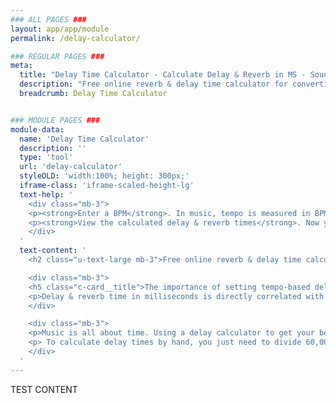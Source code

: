 ```yaml
---
### ALL PAGES ###
layout: app/app/module
permalink: /delay-calculator/

### REGULAR PAGES ###
meta:
  title: "Delay Time Calculator - Calculate Delay & Reverb in MS - SoundGrail"
  description: "Free online reverb & delay time calculator for converting BPM into MS. Tempo-based delays give you stronger, tighter mixes."
  breadcrumb: Delay Time Calculator


### MODULE PAGES ###
module-data:
  name: 'Delay Time Calculator'
  description: ''
  type: 'tool'
  url: 'delay-calculator'
  styleOLD: 'width:100%; height: 300px;'
  iframe-class: 'iframe-scaled-height-lg'
  text-help: '
    <div class="mb-3">
    <p><strong>Enter a BPM</strong>. In music, tempo is measured in BPM (beats per minute). </p>
    <p><strong>View the calculated delay & reverb times</strong>. Now you can easily view a table of each division represented in milliseconds. </p>
    </div>
  '
  text-content: '
    <h2 class="u-text-large mb-3">Free online reverb & delay time calculator for converting BPM into MS.</h2>

    <div class="mb-3">
    <h5 class="c-card__title">The importance of setting tempo-based delay times</h5>
    <p>Delay & reverb time in milliseconds is directly correlated with BPM. Thus, synching these two things is imperative to getting a strong mix.</p>
    </div>

    <div class="mb-3">
    <p>Music is all about time. Using a delay calculator to get your beats to be represented in exact milliseconds is crucial. The calculation is quite simple, but a tool like this can help you visualize the delay times for each timing division in your project. For example, you will be able to see divisions from 1 bar all the way down to a 1/128 note including quarter notes, half notes, and the rest!.</p>
    <p> To calculate delay times by hand, you just need to divide 60,000 by your BPM. There are 60 seconds in 1 minute (need reference), which equates to 60,000 milliseconds in one minute. Dividing this number by your BPM will, thus, give you the value of a quarter note in milliseconds.</p>
    </div>
  '
---
```

TEST CONTENT
